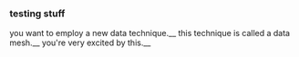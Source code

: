 ### testing stuff

you want to employ a new data technique.__
this technique is called a data mesh.__
you're very excited by this.__
